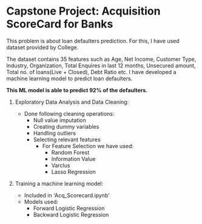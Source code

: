 # Capstone Project: Acquisition ScoreCard for Banks

This problem is about loan defaulters prediction. For this, I have used dataset provided by College.

The dataset contains 35 features such as Age, Net Income, Customer Type, Industry, Organization, Total Enquires in last 12 months, Unsecured amount, Total no. of loans(Live + Closed), Debt Ratio etc. I have developed a machine learning model to predict loan defaulters.

**This ML model is able to predict 92% of the defaulters.**

1. Exploratory Data Analysis and Data Cleaning:
   - Done following cleaning operations:
      * Null value imputation
      * Creating dummy variables
      * Handling outliers
      * Selecting relevant features
         - For Feature Selection we have used:
           * Random Forest
           * Information Value
           * Varclus
           * Lasso Regression

2. Training a machine learning model:
   - Included in 'Acq_Scorecard.ipynb'
   - Models used:
      * Forward Logistic Regression
      * Backward Logistic Regression
